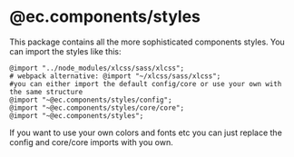 # @ec.components/styles

This package contains all the more sophisticated components styles.
You can import the styles like this:

```
@import "../node_modules/xlcss/sass/xlcss";
# webpack alternative: @import "~/xlcss/sass/xlcss";
#you can either import the default config/core or use your own with the same structure
@import "~@ec.components/styles/config";
@import "~@ec.components/styles/core/core";
@import "~@ec.components/styles";
```

If you want to use your own colors and fonts etc you can just replace the config and core/core imports with you own.